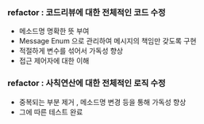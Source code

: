 ### refactor : 코드리뷰에 대한 전체적인 코드 수정

- 메소드명 명확한 뜻 부여
- Message Enum 으로 관리하여 메시지의 책임만 갖도록 구현
- 적절하게 변수를 섞어서 가독성 향상
- 접근 제어자에 대한 이해

### refactor : 사칙연산에 대한 전체적인 로직 수정

- 중복되는 부분 제거 , 메소드명 변경 등을 통해 가독성 향상
- 그에 따른 테스트 완료